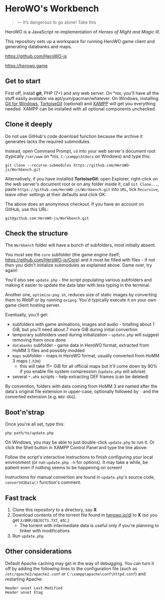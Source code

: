 # HeroWO's Workbench

> — It’s dangerous to go alone! Take this

HeroWO is a JavaScript re-implementation of *Heroes of Might and Magic III*.

This repository sets up a workspace for running HeroWO game client and generating databanks and maps.

https://github.com/HeroWO-js

https://herowo.game

## Get to start

First off, install **git**, PHP (7+) and any web server. On \*nix, you'll have all the stuff easily available via apt/yum/pacman/whatever. On Windows, installing [Git for Windows](https://github.com/git-for-windows/git/releases/), [TortoiseGit](https://tortoisegit.org/download/) (optional) and [XAMPP](https://sourceforge.net/projects/xampp/files/latest/download) will get you everything needed. XAMPP can be installed with all optional components unchecked.

## Clone it deeply

Do not use GitHub's code download function because the archive it generates lacks the required submodules.

Instead, open Command Prompt, `cd` into your web server's document root (typically `/var/www` on \*nix, `C:\xampp\htdocs` on Windows) and type this:

```
git clone --recurse-submodules https://github.com/HeroWO-js/Workbench.git
```

Alternatively, if you have installed **TortoiseGit**: open Explorer, right-click on the web server's document root or on any folder inside it, call `Git Clone...`, paste `https://github.com/HeroWO-js/Workbench.git` into `URL`, tick `Recursive`, leave other settings at their defaults and click OK.

The above does an anonymous checkout. If you have an account on GitHub, use this URL:

```
git@github.com:HeroWO-js/Workbench.git
```

## Check the structure

The `Workbench` folder will have a bunch of subfolders, most initially absent.

You must see the `core` subfolder (the game engine itself; https://github.com/HeroWO-js/Core) and it must be filled with files - if not then you didn't initialize submodules as explained above. Game over, try again!

You'll also see `update.php` - the script populating various subfolders and making it easier to update the data later with less typing in the terminal.

Another one, `optimize-png.sh`, reduces size of static images by converting them to WebP or by running `oxipng`. You'd typically execute it on your own game client hosting server.

Eventually, you'll get:

* subfolders with game animations, images and audio - totalling about 1 GiB, but you'll need about 7 more GiB during initial convertion
* temporary subfolders used during initialization - `update.php` will suggest removing them once done
* `databanks` subfolder - game data in HeroWO format, extracted from HoMM 3 files and possibly modded
* `maps` subfolder - maps in HeroWO format, usually converted from HoMM 3 maps (`.h3m`)
  * this will take 11+ GiB for all official maps but it'll come down by 90% if you enable file system compression (`update.php` will advise)
* several `*.ahk` scripts - help extracting DEF frames (can be deleted)

By convention, folders with data coming from HoMM 3 are named after the data's original file extension in upper-case, optionally followed by `-` and the converted extension (e.g. `WAV-OGG`).

## Boot'n'strap

Once you're all set, type this:

```
php path/to/update.php
```

On Windows, you may be able to just double-click `update.php` to run it. Or click the Shell button in XAMPP Control Panel and type the line above.

Follow the script's interactive instructions to finish configuring your local environment (or run `update.php -h` for options). It may take a while, be patient even if nothing seems to be happening on screen!

Instructions for manual convertion are found in `update.php`'s source code, `convertH3Data()` function's comment.

## Fast track

1. Clone this repository to a directory, say **X**
2. Download contents of the torrent file found in [herowo.io/dl](https://herowo.io/dl) to **X** (so you get `X/BMP/OBJECTS.TXT`, etc.)
    * The torrent with intermediate data is useful only if you're planning to tinker with modifications
3. Run `update.php`

## Other considerations

Default Apache caching may get in the way of debugging. You can turn it off by adding the following lines to the configuration file (such as `/etc/apache2/apache2.conf` or `C:\xampp\apache\conf\httpd.conf`) and restarting Apache:

```
Header unset Last-Modified
Header unset Etag
```
